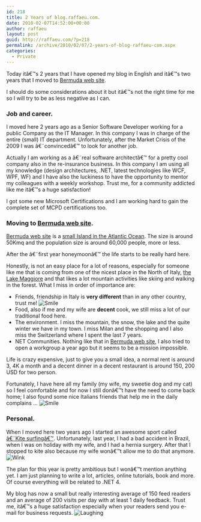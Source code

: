```yaml
---
id: 218
title: 2 Years of blog.raffaeu.com.
date: 2010-02-07T14:52:00+00:00
author: raffaeu
layout: post
guid: http://raffaeu.com/?p=218
permalink: /archive/2010/02/07/2-years-of-blog-raffaeu-com.aspx
categories:
  - Private
---
```

Today itâ€™s 2 years that I have opened my blog in English and itâ€™s two years that I moved to <a title="Bermuda Web Site" href="http://www.bermuda.com" rel="" target="_blank">Bermuda web site</a>.

I should do some considerations about it but itâ€™s not the right time for me so I will try to be as less negative as I can.

### Job and career.

I moved here 2 years ago as a Senior Software Developer working for a public Company as the IT Manager. In this company I was in charge of the entire (small) IT department. Unfortunately, after the Market Crisis of the 2009 I was â€˜convincedâ€™ to look for another job.

Actually I am working as a â€˜real software architectâ€™ for a pretty cool company also in the re-insurance business. In this company I am using all my knowledge (design architectures, .NET, latest technologies like WCF, WPF, WF) and I have also the luckiness to have the opportunity to mentor my colleagues with a weekly workshop. Trust me, for a community addicted like me itâ€™s a huge satisfaction!

I got some new Microsoft Certifications and I am working hard to gain the complete set of MCPD certifications too.

### Moving to <a title="Bermuda Web Site" href="http://www.bermuda.com" rel="" target="_blank">Bermuda web site</a>.

<a title="Bermuda Web Site" href="http://www.bermuda.com" rel="" target="_blank">Bermuda web site</a> is a <a href="http://en.wikipedia.org/wiki/Bermuda" target="_blank">small Island in the Atlantic Ocean</a>. The size is around 50Kmq and the population size is around 60,000 people, more or less.

After the â€˜first year honeymoonâ€™ the life starts to be really hard here.

Honestly, is not an easy place for a lot of reasons, especially for someone like me that is coming from one of the nicest place in the North of Italy, <a href="http://en.wikipedia.org/wiki/Lake_Maggiore" target="_blank">the Lake Maggiore</a> and that likes a lot mountain activities like skiing and walking in the forest. What I miss in order of importance are:

  * Friends, friendship in Italy is **very different** than in any other country, trust me! <img src="http://raffaeu.com/wp-content/uploads/2013/03/62126105-cd21-422a-b0d6-cbe182a102d9smiley-smile.gif" border="0" alt="Smile" />
  * Food, also if me and my wife are **decent** cook, we still miss a lot of our traditional food here.
  * The environment. I miss the mountain, the snow, the lake and the quite winter we have in my town. I miss Milan and the shopping and I also miss the Switzerland where I spent the last 7 years.
  * NET Communities. Nothing like that in <a title="Bermuda Web Site" href="http://www.bermuda.com" rel="" target="_blank">Bermuda web site</a>, I also tried to open a workgroup a year ago but it seems to be a mission impossible.

Life is crazy expensive, just to give you a small idea, a normal rent is around 3, 4K a month and a decent dinner in a decent restaurant is around 150, 200 USD for two person. 

Fortunately, I have here all my family (my wife, my sweetie dog and my cat) so I feel comfortable and for now I still donâ€™t have the need to come back home; I also found some nice Italians friends that help me in the daily complains &#8230; <img src="http://raffaeu.com/wp-content/uploads/2013/03/031904c3-f7a9-4685-9ac3-1227dca8c3fasmiley-smile.gif" border="0" alt="Smile" />

### Personal.

When I moved here two years ago I started an awesome sport called <a href="http://en.wikipedia.org/wiki/Kitesurf" target="_blank">â€˜Kite surfingâ€™</a>. Unfortunately, last year, I had a bad accident in Brazil, when I was on holiday with my wife, and I had a hernia surgery. After that I stopped to kite also because my wife wonâ€™t allow me to do that anymore.  <img src="http://raffaeu.com/wp-content/uploads/2013/03/6f483b35-deaf-4348-924f-c2d9f82c10f1smiley-wink.gif" border="0" alt="Wink" />

The plan for this year is pretty ambitious but I wonâ€™t mention anything yet. I am just planning to write a lot, articles, online tutorials, book and more. Of course everything will be related to .NET 4.

My blog has now a small but really interesting average of 150 feed readers and an average of 200 visits per day with at least 1 daily feedback. Trust me, itâ€™s a huge satisfaction especially when your readers send you e-mail for business requests. <img src="http://raffaeu.com/wp-content/uploads/2013/03/92810c57-73b9-4ce3-8f84-9b53a902898dsmiley-laughing.gif" border="0" alt="Laughing" />